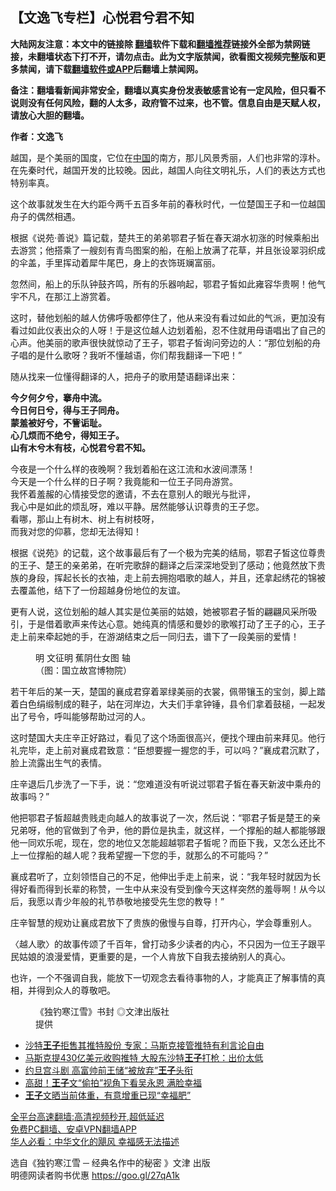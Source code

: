  <!-- 面包屑导航 --> <h2>【文逸飞专栏】心悦君兮君不知</h2> <p class="notice"><b>大陆网友注意：本文中的链接除 <a href="https://github.com/bannedbook/fanqiang" >翻墙</a>软件下载和<a href="https://github.com/killgcd/justmysocks/blob/master/README.md">翻墙推荐</a>链接外全部为禁网链接，未翻墙状态下打不开，请勿点击。此为文字版禁闻，欲看图文视频完整版和更多禁闻，请下载<a href="https://github.com/bannedbook/fanqiang">翻墙软件或APP</a>后翻墙上禁闻网。</p><p>备注：翻墙看新闻非常安全，翻墙以真实身份发表敏感言论有一定风险，但只看不说则没有任何风险，翻的人太多，政府管不过来，也不管。信息自由是天赋人权，请放心大胆的翻墙。</b></p>  <div class="entry"> <p>              <a href="https://i0.wp.com/upload-images-bucket-v64rleca837do.s3.eu-west-1.amazonaws.com/wp-content/uploads/2022/03/26080721/%E3%80%90%E6%96%87%E9%80%B8%E9%A3%9E%E4%B8%93%E6%A0%8F%E3%80%91%E5%BF%83%E6%82%85%E5%90%9B%E5%85%AE%E5%90%9B%E4%B8%8D%E7%9F%A5%EF%BC%88%E5%9B%BE%EF%BC%9APixabay%EF%BC%89.jpg?fit=1920%2C1277&#038;ssl=1" data-caption=""></a>                            </p> <p><strong>作者：文逸飞</strong></p> <p>越国，是个美丽的国度，它位在<span class='wp_keywordlink_affiliate'><a href="https://www.bannedbook.org/" title="中国" target="_blank">中国</a></span>的南方，那儿风景秀丽，人们也非常的淳朴。在先秦时代，越国开发的比较晚。因此，越国人向往文明礼乐，人们的表达方式也特别率真。</p> <p>这个故事就发生在大约距今两千五百多年前的春秋时代，一位楚国王子和一位越国舟子的偶然相遇。</p> <p>根据《说苑‧善说》篇记载，楚共王的弟弟鄂君子皙在春天湖水初涨的时候乘船出去游赏；他搭乘了一艘刻有青鸟图案的船，在船上放满了花草，并且张设翠羽织成的伞盖，手里挥动着犀牛尾巴，身上的衣饰斑斓富丽。</p>  <p>忽然间，船上的乐队钟鼓齐鸣，所有的乐器响起，鄂君子皙如此雍容华贵啊！他气宇不凡，在那江上游赏着。</p> <p>这时，替他划船的越人仿佛呼吸都停住了，他从来没有看过如此的气派，更加没有看过如此仪表出众的人呀！于是这位越人边划着船，忍不住就用母语唱出了自己的心声。他美丽的歌声很快就惊动了王子，鄂君子皙询问旁边的人：“那位划船的舟子唱的是什么歌呀？我听不懂越语，你们帮我翻译一下吧！”</p> <p>随从找来一位懂得翻译的人，把舟子的歌用楚语翻译出来：</p> <p><strong>今夕何夕兮，搴舟中流。</strong><br /> <strong>今日何日兮，得与王子同舟。</strong><br /> <strong>蒙羞被好兮，不訾诟耻。</strong><br /> <strong>心几烦而不绝兮，得知王子。</strong><br /> <strong>山有木兮木有枝，心悦君兮君不知。</strong></p> <p>今夜是一个什么样的夜晚啊？我划着船在这江流和水波间漂荡！<br /> 今天是一个什么样的日子啊？我竟能和一位王子同舟游赏。<br /> 我怀着羞赧的心情接受您的邀请，不去在意别人的眼光与批评，<br /> 我心中是如此的烦乱呀，难以平静。居然能够认识尊贵的王子您。<br /> 看哪，那山上有树木、树上有树枝呀，<br /> 而我对您的仰慕，您却无法得知！</p>  <p>根据《说苑》的记载，这个故事最后有了一个极为完美的结局，鄂君子皙这位尊贵的王子、楚王的亲弟弟，在听完歌辞的翻译之后深深地受到了感动；他竟然放下贵族的身段，挥起长长的衣袖，走上前去拥抱唱歌的越人，并且，还拿起绣花的锦被去覆盖他，结下了一份超越身份地位的友谊。</p> <p>更有人说，这位划船的越人其实是位美丽的姑娘，她被鄂君子皙的翩翩风采所吸引，于是借着歌声来传达心意。她纯真的情感和曼妙的歌喉打动了王子的心，王子走上前来牵起她的手，在游湖结束之后一同归去，谱下了一段美丽的爱情！</p> <figure id="attachment_64225" aria-describedby="caption-attachment-64225" style="width: 153px" class="wp-caption aligncenter"><figcaption id="caption-attachment-64225" class="wp-caption-text">明 文征明 蕉阴仕女图 轴（图：国立故宫博物院）</figcaption></figure> <p>若干年后的某一天，楚国的襄成君穿着翠绿美丽的衣裳，佩带镶玉的宝剑，脚上踏着白色绢缎制成的鞋子，站在河岸边，大夫们手拿钟锤，县令们拿着鼓槌，一起发出了号令，呼叫能够帮助过河的人。</p> <p>这时楚国大夫庄辛正好路过，看见了这个场面很高兴，便找个理由前来拜见。他行礼完毕，走上前对襄成君致意：“臣想要握一握您的手，可以吗？”襄成君沉默了，脸上流露出生气的表情。</p> <p>庄辛退后几步洗了一下手，说：“您难道没有听说过鄂君子皙在春天新波中乘舟的故事吗？”</p>  <p>他把鄂君子皙超越贵贱走向越人的故事说了一次，然后说：“鄂君子皙是楚王的亲兄弟呀，他的官做到了令尹，他的爵位是执圭，就这样，一个撑船的越人都能够跟他一同欢乐呢，现在，您的地位又怎能超越鄂君子皙呢？而臣下我，又怎么还比不上一位撑船的越人呢？我希望握一下您的手，就那么的不可能吗？”</p> <p>襄成君听了，立刻领悟自己的不足，他伸出手走上前来，说：“我年轻时就因为长得好看而得到长辈的称赞，一生中从来没有受到像今天这样突然的羞辱啊！从今以后，我愿以青少年般的礼节恭敬地接受先生您的教导！”</p> <p>庄辛智慧的规劝让襄成君放下了贵族的傲慢与自尊，打开内心，学会尊重别人。</p> <p>〈越人歌〉的故事传颂了千百年，曾打动多少读者的内心，不只因为一位王子跟平民姑娘的浪漫爱情，更重要的是，一个人肯放下自我去接纳别人的真心。</p> <p>也许，一个不强调自我，能放下一切观念去看待事物的人，才能真正了解事情的真相，并得到众人的尊敬吧。</p>  <figure id="attachment_57508" aria-describedby="caption-attachment-57508" style="width: 216px" class="wp-caption alignnone"><figcaption id="caption-attachment-57508" class="wp-caption-text">《独钓寒江雪》书封 ◎文津出版社提供</figcaption></figure> <div id="taboola-mid-1"></div>  <ul class='op-related-articles' title='相关阅读'> <li><a href='https://www.bannedbook.org/bnews/comments/20220416/1720106.html' target='_blank'>沙特<b>王子</b>拒售其推特股份 专家：马斯克接管推特有利言论自由</a></li> <li><a href='https://www.bannedbook.org/bnews/cnnews/20220415/1719939.html' target='_blank'>马斯克提430亿美元收购推特 大股东沙特<b>王子</b>打枪：出价太低</a></li> <li><a href='https://www.bannedbook.org/bnews/worldnews/20220404/1714605.html' target='_blank'>约旦宫斗剧 高富帅前王储“被放弃”<b>王子</b>头衔</a></li> <li><a href='https://www.bannedbook.org/bnews/yule/20220316/1705467.html' target='_blank'>高甜！<b>王子</b>文“偷拍”视角下看吴永恩 满脸幸福</a></li> <li><a href='https://www.bannedbook.org/bnews/yule/20220308/1701750.html' target='_blank'><b>王子</b>文晒当前体重，有意增重已现“幸福肥”</a></li> </ul> <p class="texttj"> <a href="https://github.com/bannedbook/fanqiang/wiki/V2ray%E6%9C%BA%E5%9C%BA" target="_blank">全平台高速翻墙:高清视频秒开,超低延迟</a><br/> <a href="https://github.com/bannedbook/fanqiang/wiki/%E7%A6%81%E9%97%BB%E7%BD%91%E5%AE%89%E5%8D%93%E7%BF%BB%E5%A2%99%E6%96%B0%E9%97%BBAPP" target="_blank">免费PC翻墙、安卓VPN翻墙APP</a><br/> <a href="https://www.bannedbook.org/bnews/comments/20220220/1694796.html" target="_blank">华人必看：中华文化的飓风 幸福感无法描述</a> </p><p>选自《独钓寒江雪 ─ 经典名作中的秘密 》文津 出版<br /> 明德网读者购书优惠 <a href="https://www.facebook.com/435515673191183/photos/a.435542279855189.1073741828.435515673191183/1026559944086750/?type=3&amp;theater">https://goo.gl/27qA1k</a></p><a name='sharetosocial'></a>  <div style="margin-bottom:5px;padding-bottom:5px;clear:both"> <div id="archive-pix-1" class="banner-ads"> <!-- AuctionX Display platform tag START --> <div id="27602x728x90x621x_ADSLOT1" clicktrack="%%CLICK_URL_ESC%%"></div>  <!-- AuctionX Display platform tag END --> </div> <div id="archive-pix-2" class="banner-ads"> <!-- AuctionX Display platform tag START --> <div id="27556x300x250x621x_ADSLOT1" clicktrack="%%CLICK_URL_ESC%%" style="margin:0 auto;text-align:center"></div>  <!-- AuctionX Display platform tag END --> </div> </div>  <div id="archive-pix-1" class="banner-ads"> <!-- AuctionX Display platform tag START --> <div id="27603x728x90x621x_ADSLOT1" clicktrack="%%CLICK_URL_ESC%%"></div>  <!-- AuctionX Display platform tag END --> </div> </div><!--END ENTRY--> 